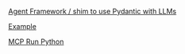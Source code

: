 [Agent Framework / shim to use Pydantic with LLMs](https://ai.pydantic.dev/)

[Example](https://qiita.com/atsukish/items/a1613c77cecd41980467)

[MCP Run Python](https://simonwillison.net/2025/Apr/18/mcp-run-python/)
